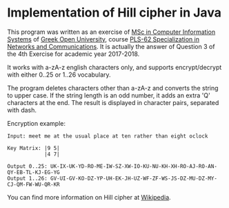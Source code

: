# Implementation of Hill cipher in Java
This program was written as an exercise of [MSc in Computer Information Systems](https://www.eap.gr/en/courses/132-master-s-in-information-systems-msc) of [Greek Open University](https://www.eap.gr/en/), course [PLS-62 Specialization in Networks and Communications](https://www.eap.gr/en/courses/228-master-s-in-information-systems-msc/course-stucture/1615-pls62-specialization-in-networks-and-communications). It is actually the answer of Question 3 of the 4th Exercise for academic year 2017-2018.

It works with a-zA-z english characters only, and supports encrypt/decrypt with either 0..25 or 1..26 vocabulary.

The program deletes characters other than a-zA-z and converts the string to upper case. If the string length is an odd number, it adds an extra 'Q' characters at the end. The result is displayed in character pairs, separated with dash.

Encryption example:

```
Input: meet me at the usual place at ten rather than eight oclock

Key Matrix: |9 5|
            |4 7|

Output 0..25: UK-IX-UK-YD-RO-ME-IW-SZ-XW-IO-KU-NU-KH-XH-RO-AJ-RO-AN-QY-EB-TL-KJ-EG-YG
Output 1..26: GV-UI-GV-KO-DZ-YP-UH-EK-JH-UZ-WF-ZF-WS-JS-DZ-MU-DZ-MY-CJ-QM-FW-WU-QR-KR
```

You can find more information on Hill cipher at [Wikipedia](https://en.wikipedia.org/wiki/Hill_cipher).
